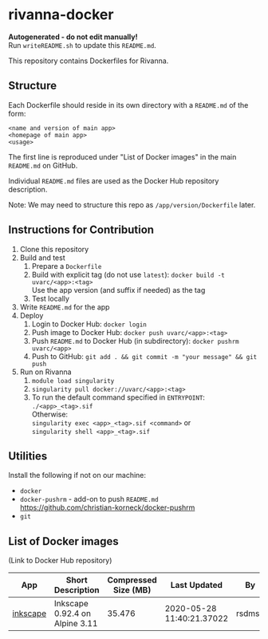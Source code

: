 # rivanna-docker

**Autogenerated - do not edit manually!**  
Run `writeREADME.sh` to update this `README.md`.

This repository contains Dockerfiles for Rivanna.

## Structure

Each Dockerfile should reside in its own directory with a `README.md` of the form:
```
<name and version of main app>
<homepage of main app>
<usage>
```

The first line is reproduced under \"List of Docker images\" in the main `README.md` on GitHub.

Individual `README.md` files are used as the Docker Hub repository description.

Note: We may need to structure this repo as `/app/version/Dockerfile` later.

## Instructions for Contribution

1. Clone this repository
1. Build and test
    1. Prepare a `Dockerfile`
    1. Build with explicit tag (do not use `latest`): `docker build -t uvarc/<app>:<tag>`  
       Use the app version (and suffix if needed) as the tag
    1. Test locally
1. Write `README.md` for the app
1. Deploy
    1. Login to Docker Hub: `docker login`
    1. Push image to Docker Hub: `docker push uvarc/<app>:<tag>`
    1. Push `README.md` to Docker Hub (in subdirectory): `docker pushrm uvarc/<app>`
    1. Push to GitHub: `git add . && git commit -m "your message" && git push`
1. Run on Rivanna
    1. `module load singularity`
    1. `singularity pull docker://uvarc/<app>:<tag>`
    1. To run the default command specified in `ENTRYPOINT`:  
       `./<app>_<tag>.sif`  
       Otherwise:  
       `singularity exec <app>_<tag>.sif <command>` or  
       `singularity shell <app>_<tag>.sif`

## Utilities

Install the following if not on our machine:
* `docker`
* `docker-pushrm` - add-on to push `README.md`  
https://github.com/christian-korneck/docker-pushrm
* `git`


## List of Docker images

(Link to Docker Hub repository)

|App|Short Description|Compressed Size (MB)|Last Updated|By|
|---|---|---|---|---|
| [inkscape](https://hub.docker.com/r/uvarc/inkscape) | Inkscape 0.92.4 on Alpine 3.11 | 35.476 | 2020-05-28 11:40:21.37022 | rsdmse |

